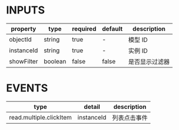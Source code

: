 [//]: # "business-bricks/cmdb-instances/instance-timeline.ts"

# INPUTS

| property   | type    | required | default | description    |
| ---------- | ------- | -------- | ------- | -------------- |
| objectId   | string  | true     | -       | 模型 ID        |
| instanceId | string  | true     | -       | 实例 ID        |
| showFilter | boolean | false    | false   | 是否显示过滤器 |

# EVENTS

| type                    | detail     | description  |
| ----------------------- | ---------- | ------------ |
| read.multiple.clickItem | instanceId | 列表点击事件 |
